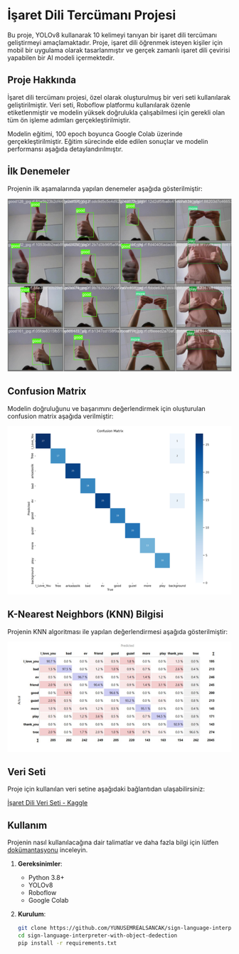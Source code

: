 # İşaret Dili Tercümanı Projesi

Bu proje, YOLOv8 kullanarak 10 kelimeyi tanıyan bir işaret dili tercümanı geliştirmeyi amaçlamaktadır. Proje, işaret dili öğrenmek isteyen kişiler için mobil bir uygulama olarak tasarlanmıştır ve gerçek zamanlı işaret dili çevirisi yapabilen bir AI modeli içermektedir.

## Proje Hakkında

İşaret dili tercümanı projesi, özel olarak oluşturulmuş bir veri seti kullanılarak geliştirilmiştir. Veri seti, Roboflow platformu kullanılarak özenle etiketlenmiştir ve modelin yüksek doğrulukla çalışabilmesi için gerekli olan tüm ön işleme adımları gerçekleştirilmiştir.

Modelin eğitimi, 100 epoch boyunca Google Colab üzerinde gerçekleştirilmiştir. Eğitim sürecinde elde edilen sonuçlar ve modelin performansı aşağıda detaylandırılmıştır.

## İlk Denemeler

Projenin ilk aşamalarında yapılan denemeler aşağıda gösterilmiştir:

![İlk Denemeler](https://github.com/YUNUSEMREALSANCAK/sign-language-interpreter-with-object-dedection/blob/main/trainn.jpeg)

## Confusion Matrix

Modelin doğruluğunu ve başarımını değerlendirmek için oluşturulan confusion matrix aşağıda verilmiştir:

![Confusion Matrix](https://github.com/YUNUSEMREALSANCAK/sign-language-interpreter-with-object-dedection/blob/main/confuconmatrix.png)

## K-Nearest Neighbors (KNN) Bilgisi

Projenin KNN algoritması ile yapılan değerlendirmesi aşağıda gösterilmiştir:

![KNN](https://github.com/YUNUSEMREALSANCAK/sign-language-interpreter-with-object-dedection/blob/main/knn.jpeg)

## Veri Seti

Proje için kullanılan veri setine aşağıdaki bağlantıdan ulaşabilirsiniz:

[İşaret Dili Veri Seti - Kaggle](https://www.kaggle.com/datasets/yunusemrealsancak/sign-language-dataset)

## Kullanım

Projenin nasıl kullanılacağına dair talimatlar ve daha fazla bilgi için lütfen [dokümantasyonu](https://github.com/YUNUSEMREALSANCAK/sign-language-interpreter-with-object-dedection) inceleyin.

1. **Gereksinimler**:
   - Python 3.8+
   - YOLOv8
   - Roboflow
   - Google Colab

2. **Kurulum**:
   ```bash
   git clone https://github.com/YUNUSEMREALSANCAK/sign-language-interpreter-with-object-dedection.git
   cd sign-language-interpreter-with-object-dedection
   pip install -r requirements.txt

